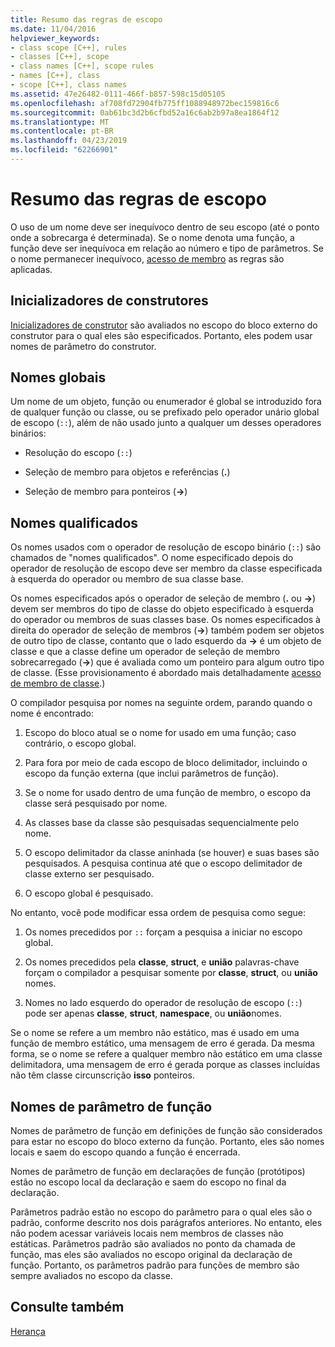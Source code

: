 ```yaml
---
title: Resumo das regras de escopo
ms.date: 11/04/2016
helpviewer_keywords:
- class scope [C++], rules
- classes [C++], scope
- class names [C++], scope rules
- names [C++], class
- scope [C++], class names
ms.assetid: 47e26482-0111-466f-b857-598c15d05105
ms.openlocfilehash: af708fd72904fb775ff1088948972bec159816c6
ms.sourcegitcommit: 0ab61bc3d2b6cfbd52a16c6ab2b97a8ea1864f12
ms.translationtype: MT
ms.contentlocale: pt-BR
ms.lasthandoff: 04/23/2019
ms.locfileid: "62266901"
---
```

# <a name="summary-of-scope-rules"></a>Resumo das regras de escopo

O uso de um nome deve ser inequívoco dentro de seu escopo (até o ponto onde a sobrecarga é determinada). Se o nome denota uma função, a função deve ser inequívoca em relação ao número e tipo de parâmetros. Se o nome permanecer inequívoco, [acesso de membro](../cpp/member-access-control-cpp.md) as regras são aplicadas.

## <a name="constructor-initializers"></a>Inicializadores de construtores

[Inicializadores de construtor](constructors-cpp.md#member_init_list) são avaliados no escopo do bloco externo do construtor para o qual eles são especificados. Portanto, eles podem usar nomes de parâmetro do construtor.

## <a name="global-names"></a>Nomes globais

Um nome de um objeto, função ou enumerador é global se introduzido fora de qualquer função ou classe, ou se prefixado pelo operador unário global de escopo (`::`), além de não usado junto a qualquer um desses operadores binários:

- Resolução do escopo (`::`)

- Seleção de membro para objetos e referências (**.**)

- Seleção de membro para ponteiros (**->**)

## <a name="qualified-names"></a>Nomes qualificados

Os nomes usados com o operador de resolução de escopo binário (`::`) são chamados de "nomes qualificados". O nome especificado depois do operador de resolução de escopo deve ser membro da classe especificada à esquerda do operador ou membro de sua classe base.

Os nomes especificados após o operador de seleção de membro (**.** ou **->**) devem ser membros do tipo de classe do objeto especificado à esquerda do operador ou membros de suas classes base. Os nomes especificados à direita do operador de seleção de membros (**->**) também podem ser objetos de outro tipo de classe, contanto que o lado esquerdo da **->** é um objeto de classe e que a classe define um operador de seleção de membro sobrecarregado (**->**) que é avaliada como um ponteiro para algum outro tipo de classe. (Esse provisionamento é abordado mais detalhadamente [acesso de membro de classe](../cpp/member-access.md).)

O compilador pesquisa por nomes na seguinte ordem, parando quando o nome é encontrado:

1. Escopo do bloco atual se o nome for usado em uma função; caso contrário, o escopo global.

1. Para fora por meio de cada escopo de bloco delimitador, incluindo o escopo da função externa (que inclui parâmetros de função).

1. Se o nome for usado dentro de uma função de membro, o escopo da classe será pesquisado por nome.

1. As classes base da classe são pesquisadas sequencialmente pelo nome.

1. O escopo delimitador da classe aninhada (se houver) e suas bases são pesquisados. A pesquisa continua até que o escopo delimitador de classe externo ser pesquisado.

1. O escopo global é pesquisado.

No entanto, você pode modificar essa ordem de pesquisa como segue:

1. Os nomes precedidos por `::` forçam a pesquisa a iniciar no escopo global.

1. Os nomes precedidos pela **classe**, **struct**, e **união** palavras-chave forçam o compilador a pesquisar somente por **classe**,  **struct**, ou **união** nomes.

1. Nomes no lado esquerdo do operador de resolução de escopo (`::`) pode ser apenas **classe**, **struct**, **namespace**, ou **união**nomes.

Se o nome se refere a um membro não estático, mas é usado em uma função de membro estático, uma mensagem de erro é gerada. Da mesma forma, se o nome se refere a qualquer membro não estático em uma classe delimitadora, uma mensagem de erro é gerada porque as classes incluídas não têm classe circunscrição **isso** ponteiros.

## <a name="function-parameter-names"></a>Nomes de parâmetro de função

Nomes de parâmetro de função em definições de função são considerados para estar no escopo do bloco externo da função. Portanto, eles são nomes locais e saem do escopo quando a função é encerrada.

Nomes de parâmetro de função em declarações de função (protótipos) estão no escopo local da declaração e saem do escopo no final da declaração.

Parâmetros padrão estão no escopo do parâmetro para o qual eles são o padrão, conforme descrito nos dois parágrafos anteriores. No entanto, eles não podem acessar variáveis locais nem membros de classes não estáticas. Parâmetros padrão são avaliados no ponto da chamada de função, mas eles são avaliados no escopo original da declaração de função. Portanto, os parâmetros padrão para funções de membro são sempre avaliados no escopo da classe.

## <a name="see-also"></a>Consulte também

[Herança](../cpp/inheritance-cpp.md)